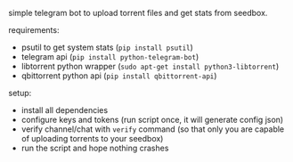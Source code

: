 simple telegram bot to upload torrent files and get stats from seedbox.

requirements:
 - psutil to get system stats (`pip install psutil`)
 - telegram api (`pip install python-telegram-bot`)
 - libtorrent python wrapper (`sudo apt-get install python3-libtorrent`)
 - qbittorrent python api (`pip install qbittorrent-api`)

setup:
 - install all dependencies
 - configure keys and tokens (run script once, it will generate config json)
 - verify channel/chat with `verify` command (so that only you are capable of uploading torrents to your seedbox)
 - run the script and hope nothing crashes
